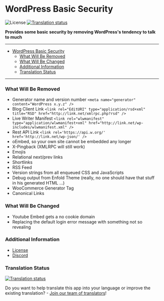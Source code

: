 # WordPress Basic Security<a name="wordpress-basic-security"></a>

![License](https://img.shields.io/badge/license-GPLv3-green "License")
[![Translation status](https://weblate.ppfeufer.de/widget/wordpress-plugins/pp-wp-basic-security/svg-badge.svg)](https://weblate.ppfeufer.de/engage/wordpress-plugins/)

**Provides some basic security by removing WordPress's tendency to talk to much**

______________________________________________________________________

<!-- mdformat-toc start --slug=github --maxlevel=6 --minlevel=1 -->

- [WordPress Basic Security](#wordpress-basic-security)
  - [What Will Be Removed](#what-will-be-removed)
  - [What Will Be Changed](#what-will-be-changed)
  - [Additional Information](#additional-information)
  - [Translation Status](#translation-status)

<!-- mdformat-toc end -->

______________________________________________________________________

### What Will Be Removed<a name="what-will-be-removed"></a>

- Generator name and version number `<meta name="generator" content="WordPress x.y.z" />`
- Blog Client Link `<link rel="EditURI" type="application/rsd+xml" title="RSD" href="http://link.net/xmlrpc.php?rsd" />`
- Live Writer Manifest `<link rel="wlwmanifest" type="application/wlwmanifest+xml" href="http://link.net/wp-includes/wlwmanifest.xml" />`
- Rest API Link `<link rel='https://api.w.org/' href='http://link.net/wp-json/' />`
- oEmbed, so your own site cannot be embedded any longer
- X-Pingback (XMLRPC will still work)
- Emojis
- Relational next/prev links
- Shortlinks
- RSS Feed
- Version strings from all enqueued CSS and JavaScripts
- Debug output from Enfold Theme (really, no one should have that stuff in his generated HTML ...)
- WooCommerce Generator Tag
- Canonical Links

### What Will Be Changed<a name="what-will-be-changed"></a>

- Youtube Embed gets a no cookie domain
- Replacing the default login error message with something not so revealing

### Additional Information<a name="additional-information"></a>

- [License](LICENSE)
- [Discord](https://discord.gg/YymuCZa)

### Translation Status<a name="translation-status"></a>

[![Translation status](https://weblate.ppfeufer.de/widget/wordpress-plugins/pp-wp-basic-security/multi-auto.svg)](https://weblate.ppfeufer.de/engage/wordpress-plugins/)

Do you want to help translate this app into your language or improve the existing
translation? - [Join our team of translators][weblate engage]!

<!-- Links -->

[weblate engage]: https://weblate.ppfeufer.de/engage/wordpress-plugins/ "Weblate Translations"
